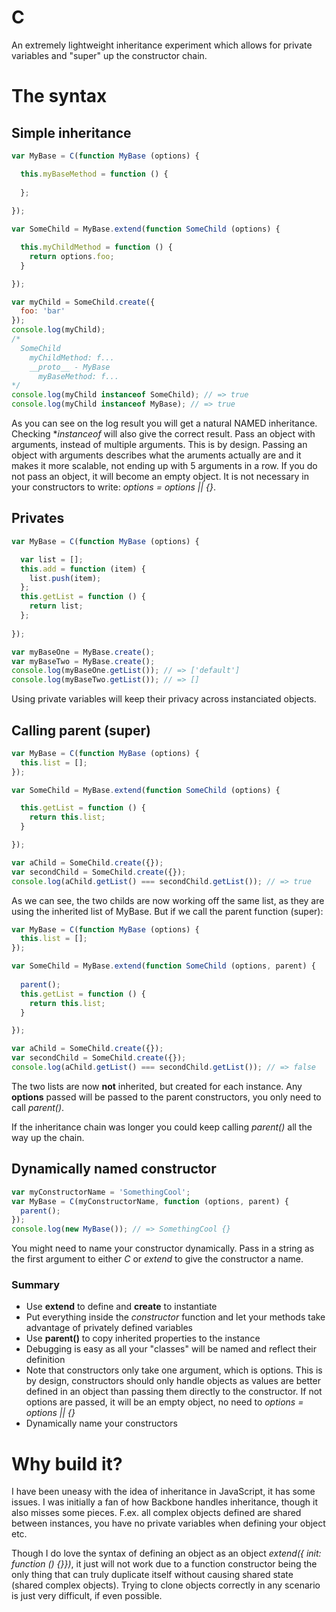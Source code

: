 C
=

An extremely lightweight inheritance experiment which allows for private variables and "super" up the constructor chain.

# The syntax

## Simple inheritance
```javascript
var MyBase = C(function MyBase (options) {

  this.myBaseMethod = function () {
  
  };
  
});

var SomeChild = MyBase.extend(function SomeChild (options) {

  this.myChildMethod = function () {
    return options.foo;
  }

});

var myChild = SomeChild.create({
  foo: 'bar'
});
console.log(myChild); 
/*
  SomeChild
    myChildMethod: f...
    __proto__ - MyBase
      myBaseMethod: f...
*/
console.log(myChild instanceof SomeChild); // => true
console.log(myChild instanceof MyBase); // => true
```

As you can see on the log result you will get a natural NAMED inheritance. Checking **instanceof* will also give the correct result. Pass an object with arguments, instead of multiple arguments. This is by design. Passing an object with arguments describes what the aruments actually are and it makes it more scalable, not ending up with 5 arguments in a row. If you do not pass an object, it will become an empty object. It is not necessary in your constructors to write: *options = options || {}*.

## Privates
```javascript
var MyBase = C(function MyBase (options) {

  var list = [];
  this.add = function (item) {
    list.push(item);
  };
  this.getList = function () {
    return list;
  };
  
});

var myBaseOne = MyBase.create();
var myBaseTwo = MyBase.create();
console.log(myBaseOne.getList()); // => ['default']
console.log(myBaseTwo.getList()); // => []
```

Using private variables will keep their privacy across instanciated objects.

## Calling parent (super)
```javascript
var MyBase = C(function MyBase (options) {
  this.list = [];
});

var SomeChild = MyBase.extend(function SomeChild (options) {

  this.getList = function () {
    return this.list;
  }

});

var aChild = SomeChild.create({});
var secondChild = SomeChild.create({});
console.log(aChild.getList() === secondChild.getList()); // => true
```

As we can see, the two childs are now working off the same list, as they are using the inherited list of MyBase. But if we call the parent function (super):

```javascript
var MyBase = C(function MyBase (options) {
  this.list = [];
});

var SomeChild = MyBase.extend(function SomeChild (options, parent) {
  
  parent();
  this.getList = function () {
    return this.list;
  }

});

var aChild = SomeChild.create({});
var secondChild = SomeChild.create({});
console.log(aChild.getList() === secondChild.getList()); // => false
```

The two lists are now **not** inherited, but created for each instance. Any **options** passed will be passed to the parent constructors, you only need to call *parent()*. 

If the inheritance chain was longer you could keep calling *parent()* all the way up the chain.

## Dynamically named constructor
```javascript
var myConstructorName = 'SomethingCool';
var MyBase = C(myConstructorName, function (options, parent) {
  parent();
});
console.log(new MyBase()); // => SomethingCool {}
```

You might need to name your constructor dynamically. Pass in a string as the first argument to either *C* or *extend* to give the constructor a name.

### Summary
- Use **extend** to define and **create** to instantiate
- Put everything inside the *constructor* function and let your methods take advantage of privately defined variables
- Use **parent()** to copy inherited properties to the instance
- Debugging is easy as all your "classes" will be named and reflect their definition
- Note that constructors only take one argument, which is options. This is by design, constructors should only handle objects as values are better defined in an object than passing them directly to the constructor. If not options are passed, it will be an empty object, no need to *options = options || {}*
- Dynamically name your constructors

# Why build it?
I have been uneasy with the idea of inheritance in JavaScript, it has some issues. I was initially a fan of how Backbone handles inheritance, though it also misses some pieces. F.ex. all complex objects defined are shared between instances, you have no private variables when defining your object etc.

Though I do love the syntax of defining an object as an object *extend({ init: function () {}})*, it just will not work due to a function constructor being the only thing that can truly duplicate itself without causing shared state (shared complex objects). Trying to clone objects correctly in any scenario is just very difficult, if even possible.

